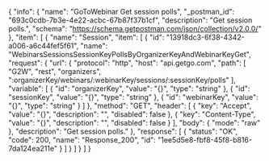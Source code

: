 {
  "info": {
    "name": "GoToWebinar Get session polls",
    "_postman_id": "693c0cdb-7b3e-4e22-acbc-67b87f37b1cf",
    "description": "Get session polls.",
    "schema": "https://schema.getpostman.com/json/collection/v2.0.0/"
  },
  "item": [
    {
      "name": "Session",
      "item": [
        {
          "id": "13918dc3-6f38-4342-a006-a6c44fef5f61",
          "name": "WebinarsSessionsSessionKeyPollsByOrganizerKeyAndWebinarKeyGet",
          "request": {
            "url": {
              "protocol": "http",
              "host": "api.getgo.com",
              "path": [
                "G2W",
                "rest",
                "organizers",
                ":organizerKey/webinars/:webinarKey/sessions/:sessionKey/polls"
              ],
              "variable": [
                {
                  "id": "organizerKey",
                  "value": "{}",
                  "type": "string"
                },
                {
                  "id": "sessionKey",
                  "value": "{}",
                  "type": "string"
                },
                {
                  "id": "webinarKey",
                  "value": "{}",
                  "type": "string"
                }
              ]
            },
            "method": "GET",
            "header": [
              {
                "key": "Accept",
                "value": "{}",
                "description": "",
                "disabled": false
              },
              {
                "key": "Content-Type",
                "value": "{}",
                "description": "",
                "disabled": false
              }
            ],
            "body": {
              "mode": "raw"
            },
            "description": "Get session polls."
          },
          "response": [
            {
              "status": "OK",
              "code": 200,
              "name": "Response_200",
              "id": "1ee5d5e8-fbf8-45f8-b816-7da124ea211e"
            }
          ]
        }
      ]
    }
  ]
}